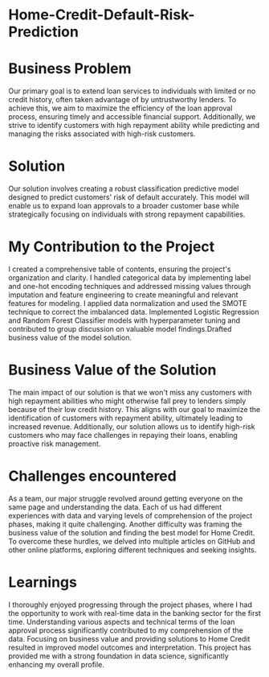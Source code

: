 # Home-Credit-Default-Risk-Prediction

# Business Problem
Our primary goal is to extend loan services to individuals with limited or no credit history, often taken advantage of by untrustworthy lenders. To achieve this, we aim to maximize the efficiency of the loan approval process, ensuring timely and accessible financial support. Additionally, we strive to identify customers with high repayment ability while predicting and managing the risks associated with high-risk customers.

# Solution 
Our solution involves creating a robust classification predictive model designed to predict customers' risk of default accurately. This model will enable us to expand loan approvals to a broader customer base while strategically focusing on individuals with strong repayment capabilities.

# My Contribution to the Project 
I created a comprehensive table of contents, ensuring the project's organization and clarity. I handled categorical data by implementing label and one-hot encoding techniques and addressed missing values through imputation and feature engineering to create meaningful and relevant features for modeling. I applied data normalization and used the SMOTE technique to correct the imbalanced data. Implemented Logistic Regression and Random Forest Classifier models with hyperparameter tuning and contributed to group discussion on valuable model findings.Drafted business value of the model solution.

# Business Value of the Solution
The main impact of our solution is that we won't miss any customers with high repayment abilities who might otherwise fall prey to lenders simply because of their low credit history. This aligns with our goal to maximize the identification of customers with repayment ability, ultimately leading to increased revenue. Additionally, our solution allows us to identify high-risk customers who may face challenges in repaying their loans, enabling proactive risk management.

# Challenges encountered
As a team, our major struggle revolved around getting everyone on the same page and understanding the data. Each of us had different experiences with data and varying levels of comprehension of the project phases, making it quite challenging. Another difficulty was framing the business value of the solution and finding the best model for Home Credit. To overcome these hurdles, we delved into multiple articles on GitHub and other online platforms, exploring different techniques and seeking insights.

# Learnings
I thoroughly enjoyed progressing through the project phases, where I had the opportunity to work with real-time data in the banking sector for the first time. Understanding various aspects and technical terms of the loan approval process significantly contributed to my comprehension of the data. Focusing on business value and providing solutions to Home Credit resulted in improved model outcomes and interpretation. This project has provided me with a strong foundation in data science, significantly enhancing my overall profile.

